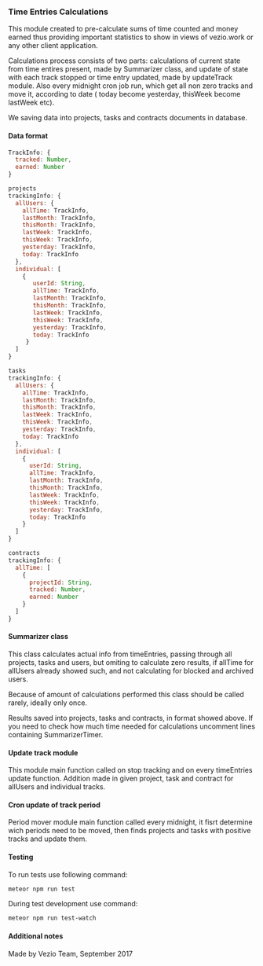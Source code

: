 ### Time Entries Calculations

This module created to pre-calculate sums of time counted and money earned
thus providing important statistics to show in views of vezio.work or any
other client application.

Calculations process consists of two parts: calculations of current state
from time entires present, made by Summarizer class, and update of state
with each track stopped or time entry updated, made by updateTrack module.
Also every midnight cron job run, which get all non zero tracks and move
it, according to date ( today become yesterday, thisWeek become lastWeek etc).

We saving data into projects, tasks and contracts documents in database.

#### Data format

```javascript
TrackInfo: {
  tracked: Number,
  earned: Number
}

projects
trackingInfo: {
  allUsers: {
    allTime: TrackInfo,
    lastMonth: TrackInfo,
    thisMonth: TrackInfo,
    lastWeek: TrackInfo,
    thisWeek: TrackInfo,
    yesterday: TrackInfo,
    today: TrackInfo
  },
  individual: [
    {
       userId: String,
       allTime: TrackInfo,
       lastMonth: TrackInfo,
       thisMonth: TrackInfo,
       lastWeek: TrackInfo,
       thisWeek: TrackInfo,
       yesterday: TrackInfo,
       today: TrackInfo
     }
  ]
}

tasks
trackingInfo: {
  allUsers: {
    allTime: TrackInfo,
    lastMonth: TrackInfo,
    thisMonth: TrackInfo,
    lastWeek: TrackInfo,
    thisWeek: TrackInfo,
    yesterday: TrackInfo,
    today: TrackInfo
  },
  individual: [
    {
      userId: String,
      allTime: TrackInfo,
      lastMonth: TrackInfo,
      thisMonth: TrackInfo,
      lastWeek: TrackInfo,
      thisWeek: TrackInfo,
      yesterday: TrackInfo,
      today: TrackInfo
    }
  ]
}

contracts
trackingInfo: {
  allTime: [
    {
      projectId: String,
      tracked: Number,
      earned: Number
    }
  ]
}
```

#### Summarizer class

This class calculates actual info from timeEntries, passing through all projects,
tasks and users, but omiting to calculate zero results, if allTime for allUsers
already showed such, and not calculating for blocked and archived users.

Because of amount of calculations performed this class should be called rarely,
ideally only once.

Results saved into projects, tasks and contracts, in format showed above. If you need
to check how much time needed for calculations uncomment lines containing SummarizerTimer.

#### Update track module

This module main function called on stop tracking and on every timeEntries update function.
Addition made in given project, task and contract for allUsers and individual tracks.

#### Cron update of track period

Period mover module main function called every midnight, it fisrt determine wich periods
need to be moved, then finds projects and tasks with positive tracks and update them.

#### Testing

To run tests use following command:

```sh
meteor npm run test
```
During test development use command:

```sh
meteor npm run test-watch
```

#### Additional notes

Made by Vezio Team, September 2017
